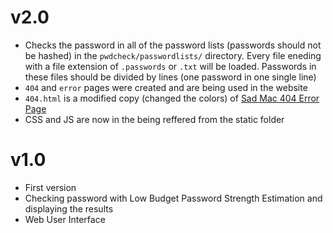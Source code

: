 # v2.0

- Checks the password in all of the password lists (passwords should not be hashed) in the `pwdcheck/passwordlists/` directory. Every file eneding with a file extension of `.passwords` or `.txt` will be loaded. Passwords in these files should be divided by lines (one password in one single line)
- `404` and `error` pages were created and are being used in the website
- `404.html` is a modified copy (changed the colors) of [Sad Mac 404 Error Page](https://codepen.io/jkantner/pen/aPLWJm)
- CSS and JS are now in the being reffered from the static folder

# v1.0

- First version
- Checking password with Low Budget Password Strength Estimation and displaying the results
- Web User Interface
